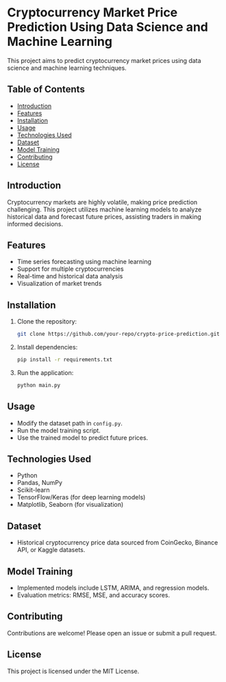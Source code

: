 # Cryptocurrency Market Price Prediction Using Data Science and Machine Learning
This project aims to predict cryptocurrency market prices using data science and machine learning techniques.

## Table of Contents
- [Introduction](#introduction)
- [Features](#features)
- [Installation](#installation)
- [Usage](#usage)
- [Technologies Used](#technologies-used)
- [Dataset](#dataset)
- [Model Training](#model-training)
- [Contributing](#contributing)
- [License](#license)

## Introduction
Cryptocurrency markets are highly volatile, making price prediction challenging. This project utilizes machine learning models to analyze historical data and forecast future prices, assisting traders in making informed decisions.

## Features
- Time series forecasting using machine learning
- Support for multiple cryptocurrencies
- Real-time and historical data analysis
- Visualization of market trends

## Installation
1. Clone the repository:
   ```bash
   git clone https://github.com/your-repo/crypto-price-prediction.git
   ```
2. Install dependencies:
   ```bash
   pip install -r requirements.txt
   ```
3. Run the application:
   ```bash
   python main.py
   ```

## Usage
- Modify the dataset path in `config.py`.
- Run the model training script.
- Use the trained model to predict future prices.

## Technologies Used
- Python
- Pandas, NumPy
- Scikit-learn
- TensorFlow/Keras (for deep learning models)
- Matplotlib, Seaborn (for visualization)

## Dataset
- Historical cryptocurrency price data sourced from CoinGecko, Binance API, or Kaggle datasets.

## Model Training
- Implemented models include LSTM, ARIMA, and regression models.
- Evaluation metrics: RMSE, MSE, and accuracy scores.

## Contributing
Contributions are welcome! Please open an issue or submit a pull request.

## License
This project is licensed under the MIT License.


